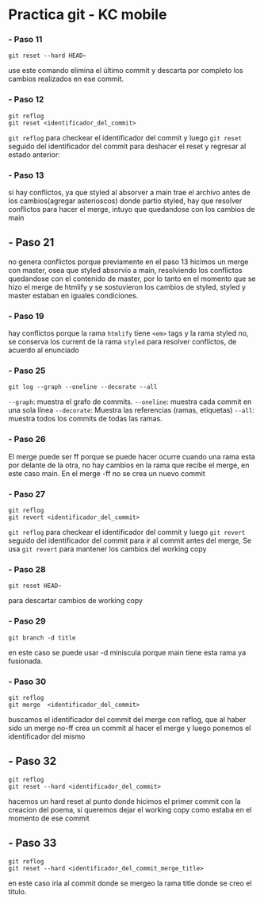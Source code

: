 # Practica git - KC mobile

### - Paso 11 

```
git reset --hard HEAD~
```

use este comando elimina el último commit y descarta por completo los cambios realizados en ese commit.

### - Paso 12 

```
git reflog
git reset <identificador_del_commit>
```

`git reflog` para checkear el identificador del commit y luego `git reset` seguido del identificador del commit para deshacer el reset y regresar al estado anterior:

### - Paso 13

si hay conflictos, ya que styled al absorver a main trae el archivo antes de los cambios(agregar asterioscos) donde partio styled, hay que resolver conflictos para hacer el merge, intuyo que quedandose con los cambios de main

## - Paso 21

no genera conflictos porque previamente en el paso 13 hicimos un merge con master, osea que styled absorvio a main, resolviendo los conflictos quedandose con el contenido de master, por lo tanto en el momento que se hizo el merge de htmlify y se sostuvieron los cambios de styled, styled y master estaban en iguales condiciones.

### - Paso 19

hay conflictos porque la rama `htmlify` tiene `<em>` tags y la rama styled no, se conserva los current de la rama `styled` para resolver conflictos, de acuerdo al enunciado

### - Paso 25

```
git log --graph --oneline --decorate --all
```

`--graph`: muestra el grafo de commits.
`--oneline`: muestra cada commit en una sola línea
`--decorate`: Muestra las referencias (ramas, etiquetas)
`--all`: muestra todos los commits de todas las ramas.

### - Paso 26

El merge puede ser ff porque se puede hacer ocurre cuando una rama esta por delante de la otra, no hay cambios en la rama que recibe el merge, en este caso main. En el merge -ff no se crea un nuevo commit

### - Paso 27

```
git reflog
git revert <identificador_del_commit>
```

`git reflog` para checkear el identificador del commit y luego `git revert` seguido del identificador del commit para ir al commit antes del merge, Se usa `git revert` para mantener los cambios del working copy

### - Paso 28

```
git reset HEAD~
```

para descartar cambios de working copy

### - Paso 29

```
git branch -d title
```

en este caso se puede usar -d miniscula porque main tiene esta rama ya fusionada.

### - Paso 30

```
git reflog
git merge  <identificador_del_commit>
```

buscamos el identificador del commit del merge con reflog, que al haber sido un merge no-ff crea un commit al hacer el merge y luego ponemos el identificador del mismo

## - Paso 32

```
git reflog
git reset --hard <identificador_del_commit>
```

hacemos un hard reset al punto donde hicimos el primer commit con la creacion del poema, si queremos dejar el working copy como estaba en el momento de ese commit 

## - Paso 33

```
git reflog
git reset --hard <identificador_del_commit_merge_title>
```

en este caso iria al commit donde se mergeo la rama title donde se creo el titulo.
